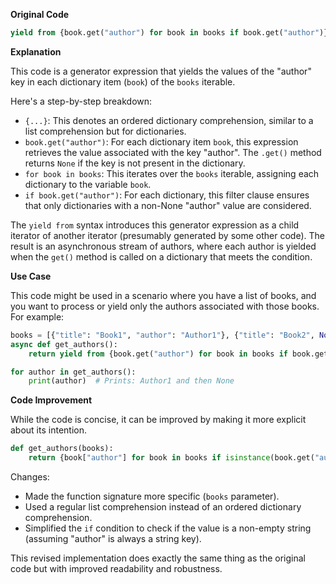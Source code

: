 **Original Code**
```python
yield from {book.get("author") for book in books if book.get("author")}
```
**Explanation**

This code is a generator expression that yields the values of the "author" key in each dictionary item (`book`) of the `books` iterable.

Here's a step-by-step breakdown:

* `{...}`: This denotes an ordered dictionary comprehension, similar to a list comprehension but for dictionaries.
* `book.get("author")`: For each dictionary item `book`, this expression retrieves the value associated with the key "author". The `.get()` method returns `None` if the key is not present in the dictionary.
* `for book in books`: This iterates over the `books` iterable, assigning each dictionary to the variable `book`.
* `if book.get("author")`: For each dictionary, this filter clause ensures that only dictionaries with a non-None "author" value are considered.

The `yield from` syntax introduces this generator expression as a child iterator of another iterator (presumably generated by some other code). The result is an asynchronous stream of authors, where each author is yielded when the `get()` method is called on a dictionary that meets the condition.

**Use Case**

This code might be used in a scenario where you have a list of books, and you want to process or yield only the authors associated with those books. For example:
```python
books = [{"title": "Book1", "author": "Author1"}, {"title": "Book2", None}]
async def get_authors():
    return yield from {book.get("author") for book in books if book.get("author"}

for author in get_authors():
    print(author)  # Prints: Author1 and then None
```
**Code Improvement**

While the code is concise, it can be improved by making it more explicit about its intention.

```python
def get_authors(books):
    return {book["author"] for book in books if isinstance(book.get("author"), str)}
```
Changes:

* Made the function signature more specific (`books` parameter).
* Used a regular list comprehension instead of an ordered dictionary comprehension.
* Simplified the `if` condition to check if the value is a non-empty string (assuming "author" is always a string key).

This revised implementation does exactly the same thing as the original code but with improved readability and robustness.